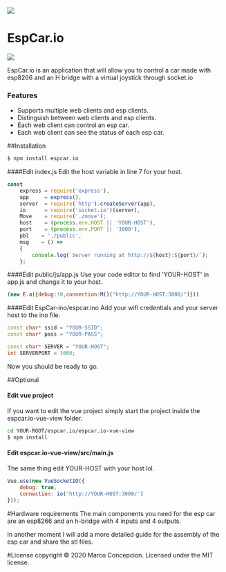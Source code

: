 ![](https://mayuk24.github.io/img/mayukhex180name.png)

# EspCar.io
![](https://mayuk24.github.io/img/espcar/espcar-view.jpg)

EspCar.io is an application that will allow you to control a car made with esp8266 and an H bridge  with a virtual joystick through socket.io
### Features

- Supports multiple web clients and esp clients.
- Distinguish between web clients and esp clients.
- Each web client can control an esp car.
- Each web client can see the status of each esp car.

##Installation
```bash
$ npm install espcar.io
```
####Edit  index.js
Edit the host variable in line 7 for your host.
```javascript
const
	express = require('express'),
	app     = express(),
	server  = require('http').createServer(app),
	io      = require('socket.io')(server),
	Move    = require('./move');
	host    = (process.env.HOST || 'YOUR-HOST'),
	port    = (process.env.PORT || '3000'),
	pbl    = './public',
	msg    = () =>
	{
		console.log(`Server running at http://${host}:${port}/`);
	};
```
####Edit  public/js/app.js
Use your code editor to find 'YOUR-HOST' in app.js and change it to your host.
```javascript
(new E.a({debug:!0,connection:M()("http://YOUR-HOST:3000/")}))
```
####Edit  EspCar-ino/espcar.ino
Add your wifi credentials and your server host to the ino file.
```c++
const char* ssid = "YOUR-SSID";
const char* pass = "YOUR-PASS";

const char* SERVER = "YOUR-HOST";
int SERVERPORT = 3000;
```
Now you should be ready to go.

##Optional
#### Edit vue project
If you want to edit the vue project simply start the project inside the espcar.io-vue-view folder.

```bash
cd YOUR-ROOT/espcar.io/espcar.io-vue-view
$ npm install 
```
#### Edit espcar.io-vue-view/src/main.js
The same thing edit YOUR-HOST with your host lol.

```javascript
Vue.use(new VueSocketIO({
	debug: true,
	connection: io('http://YOUR-HOST:3000/')
}));
```
#Hardware requirements
The main components you need for the esp car are an esp8266 and an h-bridge with 4 inputs and 4 outputs.

In another moment I will add a more detailed guide for the assembly of the esp car and share the stl files.

#License
copyright &copy; 2020 Marco Concepcion. Licensed under the MIT license.
